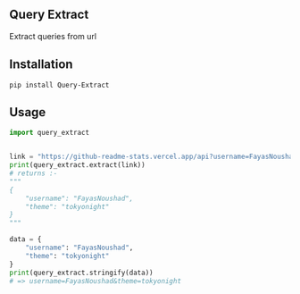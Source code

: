 ## Query Extract
Extract queries from url

## Installation

```
pip install Query-Extract
```

## Usage

```py
import query_extract


link = "https://github-readme-stats.vercel.app/api?username=FayasNoushad&theme=tokyonight"
print(query_extract.extract(link))
# returns :-
"""
{
    "username": "FayasNoushad",
    "theme": "tokyonight"
}
"""

data = {
    "username": "FayasNoushad",
    "theme": "tokyonight"
}
print(query_extract.stringify(data))
# => username=FayasNoushad&theme=tokyonight
```
